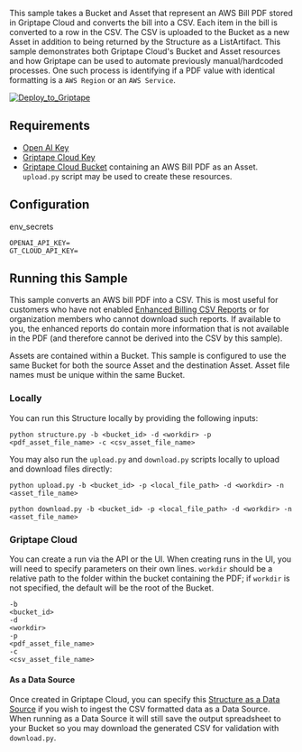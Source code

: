 This sample takes a Bucket and Asset that represent an AWS Bill PDF stored in Griptape Cloud and converts the bill into a CSV. Each item in the bill is converted to a row in the CSV. The CSV is uploaded to the Bucket as a new Asset in addition to being returned by the Structure as a ListArtifact. This sample demonstrates both Griptape Cloud's Bucket and Asset resources and how Griptape can be used to automate previously manual/hardcoded processes. One such process is identifying if a PDF value with identical formatting is a `AWS Region` or an `AWS Service`.

[![Deploy_to_Griptape](https://github.com/griptape-ai/griptape-cloud/assets/2302515/4fd57873-5c93-44a8-8fa3-ac1bf7d73bcc)](https://cloud.griptape.ai/structures/create/griptape_aws_bill_pdf_to_csv)

## Requirements

- [Open AI Key](https://platform.openai.com/api-keys)
- [Griptape Cloud Key](https://cloud.griptape.ai/configuration/api-keys)
- [Griptape Cloud Bucket](https://cloud.griptape.ai/buckets) containing an AWS Bill PDF as an Asset. `upload.py` script may be used to create these resources.

## Configuration

env_secrets
```
OPENAI_API_KEY=
GT_CLOUD_API_KEY=
```

## Running this Sample

This sample converts an AWS bill PDF into a CSV. This is most useful for customers who have not enabled [Enhanced Billing CSV Reports](https://aws.amazon.com/about-aws/whats-new/2012/06/05/aws-billing-enables-enhanced-csv-reports-and-programmatic-access/) or for organization members who cannot download such reports. If available to you, the enhanced reports do contain more information that is not available in the PDF (and therefore cannot be derived into the CSV by this sample).

Assets are contained within a Bucket. This sample is configured to use the same Bucket for both the source Asset and the destination Asset. Asset file names must be unique within the same Bucket.

### Locally

You can run this Structure locally by providing the following inputs:

```
python structure.py -b <bucket_id> -d <workdir> -p <pdf_asset_file_name> -c <csv_asset_file_name>
```

You may also run the `upload.py` and `download.py` scripts locally to upload and download files directly:
```
python upload.py -b <bucket_id> -p <local_file_path> -d <workdir> -n <asset_file_name>

python download.py -b <bucket_id> -p <local_file_path> -d <workdir> -n <asset_file_name>
```

### Griptape Cloud

You can create a run via the API or the UI. When creating runs in the UI, you will need to specify parameters on their own lines.
`workdir` should be a relative path to the folder within the bucket containing the PDF; if `workdir` is not specified, the default will be the root of the Bucket.

```
-b
<bucket_id>
-d
<workdir>
-p
<pdf_asset_file_name>
-c
<csv_asset_file_name>
```

#### As a Data Source

Once created in Griptape Cloud, you can specify this [Structure as a Data Source](https://docs.griptape.ai/latest/griptape-cloud/data-sources/create-data-source/#Structure(Experimental)) if you wish to ingest the CSV formatted data as a Data Source. When running as a Data Source it will still save the output spreadsheet to your Bucket so you may download the generated CSV for validation with `download.py`.
